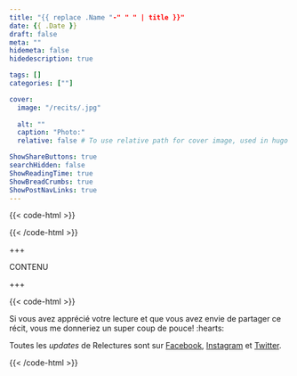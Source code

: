 ```yaml
---
title: "{{ replace .Name "-" " " | title }}"
date: {{ .Date }}
draft: false
meta: ""
hidemeta: false
hidedescription: true

tags: []
categories: [""]

cover:
  image: "/recits/.jpg"
  
  alt: ""
  caption: "Photo:"
  relative: false # To use relative path for cover image, used in hugo Page-bundles

ShowShareButtons: true
searchHidden: false
ShowReadingTime: true
ShowBreadCrumbs: true
ShowPostNavLinks: true
---
```

{{< code-html >}} 
<div class="contexte">
<p></p>
</div>
{{< /code-html >}}

+++

CONTENU

+++

{{< code-html >}} 
<div class="contexte">
<p></p>
<p>Si vous avez apprécié votre lecture et que vous avez envie de partager ce récit, vous me donneriez un super coup de pouce! :hearts:</p>

<p>Toutes les <em>updates</em> de Relectures sont sur <a href=”https://www.facebook.com/relectures.ca”>Facebook</a>, <a href=”https://www.instagram.com/relectures/”>Instagram</a> et <a href=”https://twitter.com/relectures_”>Twitter</a>.</p>
</div>
{{< /code-html >}}